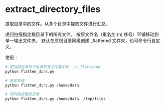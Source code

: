 # extract_directory_files
提取目录中的文件。从多个目录中提取文件进行汇总。

递归扫描指定根目录下的所有文件。
按原文件名（重名加 (n) 序号）平铺移动到单一输出文件夹。
默认在原根目录同级创建 _flattened 文件夹，也可命令行自定义。

使用：

```bash
# 把当前目录及子目录所有文件集中到 ../_flattened
python flatten_dirs.py

# 指定目录
python flatten_dirs.py /home/data

# 同时指定输出目录
python flatten_dirs.py /home/data  /tmp/files
```
